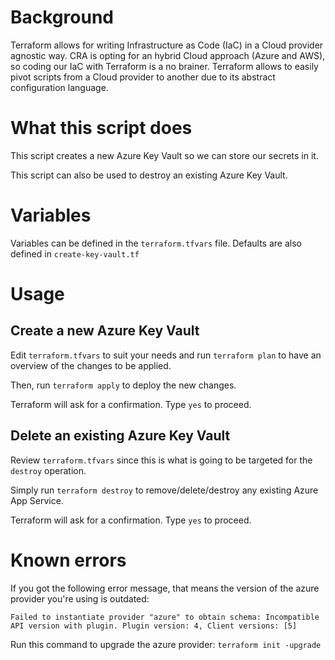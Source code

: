# Background 
Terraform allows for writing Infrastructure as Code (IaC) in a Cloud provider agnostic way. CRA is opting for an hybrid Cloud approach (Azure and AWS), so coding our IaC with Terraform is a no brainer. Terraform allows to easily pivot scripts from a Cloud provider to another due to its abstract configuration language.

# What this script does

This script creates a new Azure Key Vault so we can store our secrets in it.

This script can also be used to destroy an existing Azure Key Vault.

# Variables
Variables can be defined in the `terraform.tfvars` file. Defaults are also defined in `create-key-vault.tf`

# Usage

## Create a new Azure Key Vault
Edit `terraform.tfvars` to suit your needs and run `terraform plan` to have an overview of the changes to be applied. 

Then, run `terraform apply` to deploy the new changes.

Terraform will ask for a confirmation. Type `yes` to proceed.

## Delete an existing Azure Key Vault
Review `terraform.tfvars` since this is what is going to be targeted for the `destroy` operation.

Simply run `terraform destroy` to remove/delete/destroy any existing Azure App Service. 

Terraform will ask for a confirmation. Type `yes` to proceed.

# Known errors
If you got the following error message, that means the version of the azure provider you're using is outdated:

`Failed to instantiate provider "azure" to obtain schema: Incompatible API version with plugin. Plugin version: 4, Client versions: [5]`

Run this command to upgrade the azure provider: `terraform init -upgrade`